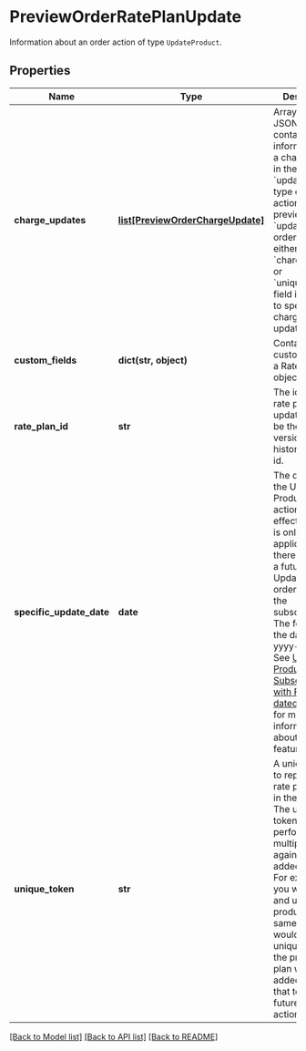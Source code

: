 # PreviewOrderRatePlanUpdate

Information about an order action of type `UpdateProduct`. 
## Properties
Name | Type | Description | Notes
------------ | ------------- | ------------- | -------------
**charge_updates** | [**list[PreviewOrderChargeUpdate]**](PreviewOrderChargeUpdate.md) | Array of the JSON objects containing the information for a charge update in the &#x60;updateProduct&#x60; type of order action.  When previewing an &#x60;updateProduct&#x60; order action, either the &#x60;chargeNumber&#x60; or &#x60;uniqueToken&#x60; field is required to specify the charge to update.  | [optional] 
**custom_fields** | **dict(str, object)** | Container for custom fields of a Rate Plan object.  | [optional] 
**rate_plan_id** | **str** | The id of the rate plan to be updated. It can be the latest version or any history version id.  | [optional] 
**specific_update_date** | **date** |  The date when the Update Product order action takes effect. This field is only applicable if there is already a future-dated Update Product order action on the subscription. The format of the date is yyyy-mm-dd.  See [Update a Product on Subscription with Future-dated Updates](https://knowledgecenter.zuora.com/BC_Subscription_Management/Orders/AC_Orders_Tutorials/C_Update_a_Product_in_a_Subscription/Update_a_Product_on_Subscription_with_Future-dated_Updates) for more information about this feature.  | [optional] 
**unique_token** | **str** | A unique string to represent the rate plan charge in the order. The unique token is used to perform multiple actions against a newly added rate plan. For example, if you want to add and update a product in the same order, you would assign a unique token to the product rate plan when added and use that token in future order actions.  | [optional] 

[[Back to Model list]](../README.md#documentation-for-models) [[Back to API list]](../README.md#documentation-for-api-endpoints) [[Back to README]](../README.md)



